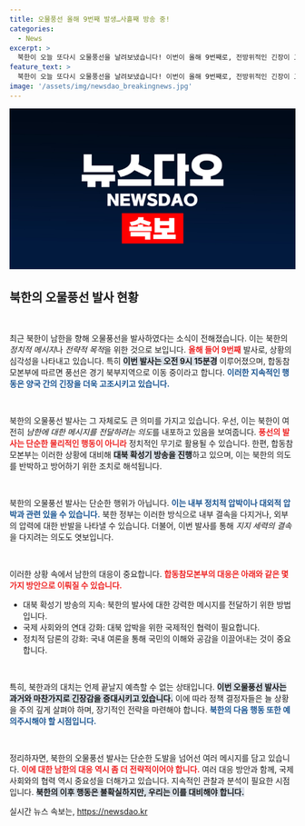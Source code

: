 ```yaml
---
title: 오물풍선 올해 9번째 발생…사흘째 방송 중!
categories:
  - News
excerpt: >
  북한이 오늘 또다시 오물풍선을 날려보냈습니다! 이번이 올해 9번째로, 전방위적인 긴장이 고조되는 가운데 그 배경과 영향은 무엇일까요? 클릭하여 더 알아보세요!
feature_text: >
  북한이 오늘 또다시 오물풍선을 날려보냈습니다! 이번이 올해 9번째로, 전방위적인 긴장이 고조되는 가운데 그 배경과 영향은 무엇일까요? 클릭하여 더 알아보세요!
image: '/assets/img/newsdao_breakingnews.jpg'
---
```


<p><img src="/assets/img/newsdao_breakingnews.jpg" alt="flaretime 속보" /></p>

<h2 data-ke-size="size26">북한의 오물풍선 발사 현황</h2>

<p data-ke-size="size16">&nbsp;</p>

<p>최근 북한이 남한을 향해 오물풍선을 발사하였다는 소식이 전해졌습니다. 이는 북한의 <em>정치적 메시지</em>나 <em>전략적 목적</em>을 위한 것으로 보입니다. <b><span style="color: #ee2323;">올해 들어 9번째</span></b> 발사로, 상황의 심각성을 나타내고 있습니다. 특히 <b><span style="background-color: #21538527;">이번 발사는 오전 9시 15분경</span></b> 이루어졌으며, 합동참모본부에 따르면 풍선은 경기 북부지역으로 이동 중이라고 합니다. <b><span style="color: #1a5490;">이러한 지속적인 행동은 양국 간의 긴장을 더욱 고조시키고 있습니다.</span></b></p>

<p data-ke-size="size16">&nbsp;</p>

<p>북한의 오물풍선 발사는 그 자체로도 큰 의미를 가지고 있습니다. 우선, 이는 북한이 여전히 <em>남한에 대한 메시지를 전달하려는 의도</em>를 내포하고 있음을 보여줍니다. <b><span style="color: #ee2323;">풍선의 발사는 단순한 물리적인 행동이 아니라</span></b> 정치적인 무기로 활용될 수 있습니다. 한편, 합동참모본부는 이러한 상황에 대비해 <b><span style="background-color: #21538527;">대북 확성기 방송을 진행</span></b>하고 있으며, 이는 북한의 의도를 반박하고 방어하기 위한 조치로 해석됩니다.</p>

<p data-ke-size="size16">&nbsp;</p>

<p>북한의 오물풍선 발사는 단순한 행위가 아닙니다. <b><span style="color: #1a5490;">이는 내부 정치적 압박이나 대외적 압박과 관련 있을 수 있습니다.</span></b> 북한 정부는 이러한 방식으로 내부 결속을 다지거나, 외부의 압력에 대한 반발을 나타낼 수 있습니다. 더불어, 이번 발사를 통해 <em>지지 세력의 결속</em>을 다지려는 의도도 엿보입니다. </p>

<p data-ke-size="size16">&nbsp;</p>

<p>이러한 상황 속에서 남한의 대응이 중요합니다. <b><span style="color: #ee2323;">합동참모본부의 대응은 아래와 같은 몇 가지 방안으로 이뤄질 수 있습니다.</span></b></p>

<ul>
  <li>대북 확성기 방송의 지속: 북한의 발사에 대한 강력한 메시지를 전달하기 위한 방법입니다.</li>
  <li>국제 사회와의 연대 강화: 대북 압박을 위한 국제적인 협력이 필요합니다.</li>
  <li>정치적 담론의 강화: 국내 여론을 통해 국민의 이해와 공감을 이끌어내는 것이 중요합니다.</li>
</ul>

<p data-ke-size="size16">&nbsp;</p>

<p>특히, 북한과의 대치는 언제 끝날지 예측할 수 없는 상태입니다. <b><span style="background-color: #21538527;">이번 오물풍선 발사는 과거와 마찬가지로 긴장감을 증대시키고 있습니다.</span></b> 이에 따라 정책 결정자들은 늘 상황을 주의 깊게 살펴야 하며, 장기적인 전략을 마련해야 합니다. <b><span style="color: #1a5490;">북한의 다음 행동 또한 예의주시해야 할 시점입니다.</span></b> </p>

<p data-ke-size="size16">&nbsp;</p>

<p>정리하자면, 북한의 오물풍선 발사는 단순한 도발을 넘어선 여러 메시지를 담고 있습니다. <b><span style="color: #ee2323;">이에 대한 남한의 대응 역시 좀 더 전략적이어야 합니다.</span></b> 여러 대응 방안과 함께, 국제 사회와의 협력 역시 중요성을 더해가고 있습니다. 지속적인 관찰과 분석이 필요한 시점입니다. <b><span style="background-color: #21538527;">북한의 이후 행동은 불확실하지만, 우리는 이를 대비해야 합니다.</span></b></p>
실시간 뉴스 속보는, <a href="https://newsdao.kr" rel="dofollow">https://newsdao.kr</a>


